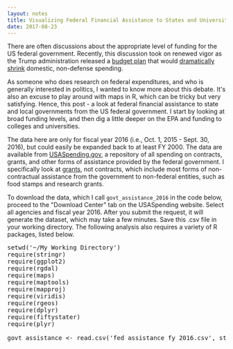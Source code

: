 ```yaml
---
layout: notes
title: Visualizing Federal Financial Assistance to States and Universities (with R) 
date: 2017-08-23
---
```


There are often discussions about the appropriate level of funding for the US federal government. Recently, this discussion took on renewed vigor as the Trump administration released a <a href="https://www.whitehouse.gov/sites/whitehouse.gov/files/omb/budget/fy2018/budget.pdf" target="_blank">budget plan</a> that would <a href="http://www.cnn.com/2017/05/23/politics/trump-budget-cuts-programs/index.html" target="_blank">dramatically shrink</a> domestic, non-defense spending. 

As someone who does research on federal expenditures, and who is generally interested in politics, I wanted to know more about this debate. It's also an excuse to play around with maps in R, which can be tricky but very satisfying. Hence, this post - a look at federal financial assistance to state and local governments from the US federal government. I start by looking at broad funding levels, and then dig a little deeper on the EPA and funding to colleges and universities. 

The data here are only for fiscal year 2016 (i.e., Oct. 1, 2015 - Sept. 30, 2016), but could easily be expanded back to at least FY 2000. The data are available from <a href="https://www.usaspending.gov" target="_blank">USASpending.gov</a>, a repository of all spending on contracts, grants, and other forms of assistance provided by the federal government. I specifically look at <a href="https://www.grants.gov/web/grants/learn-grants/grants-101.html" target="_blank">grants</a>, not contracts, which include most forms of non-contractual assistance from the government to non-federal entities, such as food stamps and research grants. 

To download the data, which I call <code>govt_assistance_2016</code> in the code below, proceed to the "Download Center" tab on the USASpending website. Select all agencies and fiscal year 2016. After you submit the request, it will generate the dataset, which may take a few minutes. Save this .csv file in your working directory. The following analysis also requires a variety of R packages, listed below.

<?prettify?>
<pre class="prettyprint lang-r">
setwd('~/My Working Directory')
require(stringr)
require(ggplot2)
require(rgdal)
require(maps)
require(maptools)
require(mapproj)
require(viridis)
require(rgeos)
require(dplyr)
require(fiftystater)
require(plyr)

govt_assistance <- read.csv('fed_assistance_fy_2016.csv', stringsAsFactors = F)
</pre>



